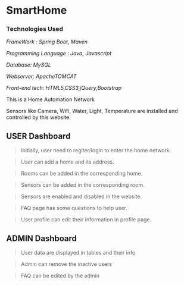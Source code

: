 # SmartHome

### Technologies Used

*FrameWork : Spring Boot, Maven*

*Programming Language : Java, Javascript*

*Database: MySQL*

*Webserver: ApacheTOMCAT*

*Front-end tech: HTML5,CSS3,jQuery,Bootstrap*


This is a Home Automation Network

Sensors like Camera, Wifi, Water, Light, Temperature are installed and controlled by this website.

## USER Dashboard

>Initially, user need to regiter/login to enter the home network.

>User can add a home and its address.

>Rooms can be added in the corresponding home.

>Sensors can be added in the corresponding room.

>Sensors are enabled and disabled in the website.

>FAQ page has some questions to help user.

>User profile can edit their information in profile page.

## ADMIN Dashboard
>User data are displayed in tables and their info 

>Admin can remove the inactive users

>FAQ can be edited by the admin 
